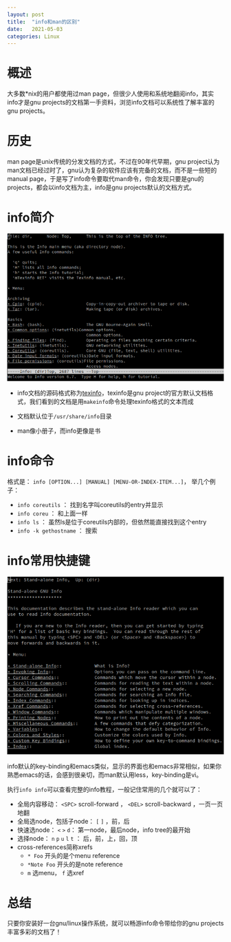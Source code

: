 ```yaml
---
layout: post
title:  "info和man的区别"
date:   2021-05-03
categories: Linux
---
```


# 概述

大多数*nix的用户都使用过man page，但很少人使用和系统地翻阅info，其实info才是gnu projects的文档第一手资料，浏览info文档可以系统性了解丰富的gnu projects。

# 历史

man page是unix传统的分发文档的方式，不过在90年代早期，gnu project认为man文档已经过时了，gnu认为复杂的软件应该有完备的文档，而不是一些短的manual page，于是写了info命令要取代man命令，你会发现只要是gnu的projects，都会以info文档为主，info是gnu projects默认的文档方式。

# info简介

![info](/img/info.png)

- info文档的源码格式称为[texinfo](https://www.gnu.org/software/texinfo/)，texinfo是gnu project的官方默认文档格式，我们看到的文档是用`makeinfo`命令处理texinfo格式的文本而成
- 文档默认位于`/usr/share/info`目录

- man像小册子，而info更像是书

# info命令

格式是： `info [OPTION...] [MANUAL] [MENU-OR-INDEX-ITEM...]`， 举几个例子：
- `info coreutils` ： 找到名字叫coreutils的entry并显示
- `info coreu` ： 和上面一样
- `info ls` ： 虽然ls是位于coreutils内部的，但依然能直接找到这个entry
- `info -k gethostname` ： 搜索

# info常用快捷键

![info](/img/info-info.png)

info默认的key-binding和emacs类似，显示的界面也和emacs非常相似，如果你熟悉emacs的话，会感到很亲切，而man默认用less，key-binding是vi。

执行`info info`可以查看完整的info教程，一般记住常用的几个就可以了：

- 全局内容移动： `<SPC>` scroll-forward ， `<DEL>` scroll-backward ，一页一页地翻
- 全局选node，包括子node： `[` `]` ，前，后
- 快速选node： `<` `>` `d`： 第一node，最后node，info tree的最开始
- 选择node： `n` `p` `u` `l` `t` ： 后，前，上，回，顶
- cross-references简称xrefs
  - `* Foo` 开头的是个menu reference
  - `*Note Foo` 开头的是note reference
  - `m` 选menu， `f` 选xref

# 总结

只要你安装好一台gnu/linux操作系统，就可以畅游info命令带给你的gnu projects丰富多彩的文档了！
